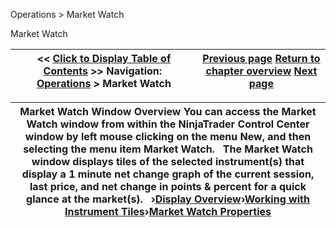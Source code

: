﻿
Operations > Market Watch

Market Watch

| << [Click to Display Table of Contents](market-watch.md) >> **Navigation:**     [Operations](operations-1.md) > Market Watch | [Previous page](marketanalzyer_window_linking-1.md) [Return to chapter overview](operations-1.md) [Next page](display-overview-1.md) |
| --- | --- |

| Market Watch Window Overview You can access the Market Watch window from within the NinjaTrader Control Center window by left mouse clicking on the menu New, and then selecting the menu item Market Watch.   The Market Watch window displays tiles of the selected instrument(s) that display a 1 minute net change graph of the current session, last price, and net change in points & percent for a quick glance at the market(s).   ›[Display Overview](display-overview-1.md)›[Working with Instrument Tiles](working-with-instrument-tiles-1.md)›[Market Watch Properties](market-watch-properties-1.md) |
| --- |
